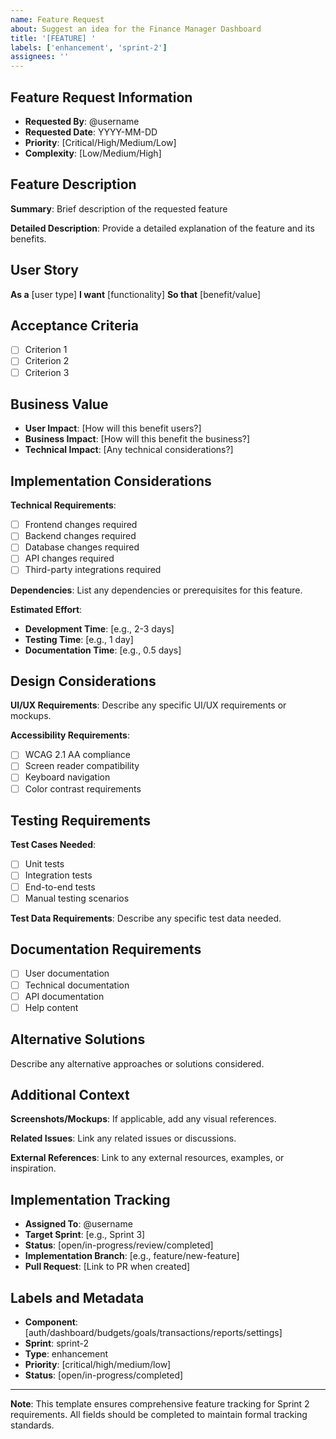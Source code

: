 ```yaml
---
name: Feature Request
about: Suggest an idea for the Finance Manager Dashboard
title: '[FEATURE] '
labels: ['enhancement', 'sprint-2']
assignees: ''
---
```


## Feature Request Information

- **Requested By**: @username
- **Requested Date**: YYYY-MM-DD
- **Priority**: [Critical/High/Medium/Low]
- **Complexity**: [Low/Medium/High]

## Feature Description

**Summary**:
Brief description of the requested feature

**Detailed Description**:
Provide a detailed explanation of the feature and its benefits.

## User Story

**As a** [user type]
**I want** [functionality]
**So that** [benefit/value]

## Acceptance Criteria

- [ ] Criterion 1
- [ ] Criterion 2
- [ ] Criterion 3

## Business Value

- **User Impact**: [How will this benefit users?]
- **Business Impact**: [How will this benefit the business?]
- **Technical Impact**: [Any technical considerations?]

## Implementation Considerations

**Technical Requirements**:

- [ ] Frontend changes required
- [ ] Backend changes required
- [ ] Database changes required
- [ ] API changes required
- [ ] Third-party integrations required

**Dependencies**:
List any dependencies or prerequisites for this feature.

**Estimated Effort**:

- **Development Time**: [e.g., 2-3 days]
- **Testing Time**: [e.g., 1 day]
- **Documentation Time**: [e.g., 0.5 days]

## Design Considerations

**UI/UX Requirements**:
Describe any specific UI/UX requirements or mockups.

**Accessibility Requirements**:

- [ ] WCAG 2.1 AA compliance
- [ ] Screen reader compatibility
- [ ] Keyboard navigation
- [ ] Color contrast requirements

## Testing Requirements

**Test Cases Needed**:

- [ ] Unit tests
- [ ] Integration tests
- [ ] End-to-end tests
- [ ] Manual testing scenarios

**Test Data Requirements**:
Describe any specific test data needed.

## Documentation Requirements

- [ ] User documentation
- [ ] Technical documentation
- [ ] API documentation
- [ ] Help content

## Alternative Solutions

Describe any alternative approaches or solutions considered.

## Additional Context

**Screenshots/Mockups**:
If applicable, add any visual references.

**Related Issues**:
Link any related issues or discussions.

**External References**:
Link to any external resources, examples, or inspiration.

## Implementation Tracking

- **Assigned To**: @username
- **Target Sprint**: [e.g., Sprint 3]
- **Status**: [open/in-progress/review/completed]
- **Implementation Branch**: [e.g., feature/new-feature]
- **Pull Request**: [Link to PR when created]

## Labels and Metadata

- **Component**: [auth/dashboard/budgets/goals/transactions/reports/settings]
- **Sprint**: sprint-2
- **Type**: enhancement
- **Priority**: [critical/high/medium/low]
- **Status**: [open/in-progress/completed]

---

**Note**: This template ensures comprehensive feature tracking for Sprint 2 requirements. All fields should be completed to maintain formal tracking standards.
